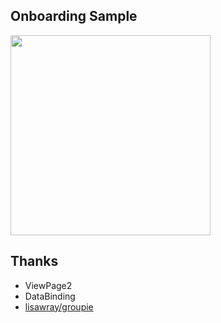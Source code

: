 ## Onboarding Sample
<img src="https://user-images.githubusercontent.com/944185/59293794-f0025080-8cba-11e9-99bf-06a2850c1945.gif" width="320">

## Thanks
- ViewPage2
- DataBinding
- [lisawray/groupie](https://github.com/lisawray/groupie)